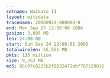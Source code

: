 ```yaml
---
setname: Waikato II
layout: witsdata
tracename: 20060924-000000-0
end: Mon Sep 25 12:00:00 2006
gzsize: 3,095 MB
len: 24:00:00
start: Sun Sep 24 12:00:01 2006
totalwirelen: 55,551 MB
pkts: 123 million
size: 9,352 MB
md5: 85c97c8225b2f0832472abf787529016
---
```

